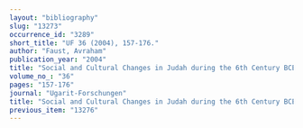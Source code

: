 ```yaml
---
layout: "bibliography"
slug: "13273"
occurrence_id: "3289"
short_title: "UF 36 (2004), 157-176."
author: "Faust, Avraham"
publication_year: "2004"
title: "Social and Cultural Changes in Judah during the 6th Century BCE and their Implications for our understanding of the Nature of the Neo-Babylonian Period"
volume_no_: "36"
pages: "157-176"
journal: "Ugarit-Forschungen"
title: "Social and Cultural Changes in Judah during the 6th Century BCE and their Implications for our understanding of the Nature of the Neo-Babylonian Period"
previous_item: "13276"
---
```

